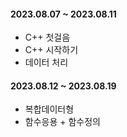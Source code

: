 #### 2023.08.07 ~ 2023.08.11
- C++ 첫걸음
- C++ 시작하기
- 데이터 처리

#### 2023.08.12 ~ 2023.08.19
- 복합데이터형
- 함수응용 + 함수정의
